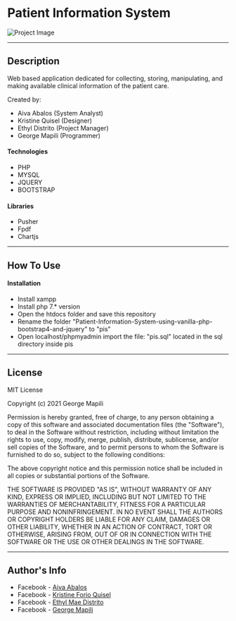 # Patient Information System

![Project Image](https://drive.google.com/file/d/1lpAzq6rTus3a86Qd9lUQz98D4CQfdp_o/view?usp=sharing)

---

## Description

Web based application dedicated for collecting, storing, manipulating, and making available clinical information of the patient care.

Created by:

- Aiva Abalos (System Analyst)
- Kristine Quisel (Designer)
- Ethyl Distrito (Project Manager)
- George Mapili (Programmer)

#### Technologies

- PHP
- MYSQL
- JQUERY
- BOOTSTRAP

#### Libraries

- Pusher
- Fpdf
- Chartjs

---

## How To Use

#### Installation

- Install xampp
- Install php 7.\* version
- Open the htdocs folder and save this repository
- Rename the folder "Patient-Information-System-using-vanilla-php-bootstrap4-and-jquery" to "pis"
- Open localhost/phpmyadmin import the file: "pis.sql" located in the sql directory inside pis

<!-- #### Testing

- You can access the website here https://sumc-doctors-clinic.000webhostapp.com -->

---

## License

MIT License

Copyright (c) 2021 George Mapili

Permission is hereby granted, free of charge, to any person obtaining a copy
of this software and associated documentation files (the "Software"), to deal
in the Software without restriction, including without limitation the rights
to use, copy, modify, merge, publish, distribute, sublicense, and/or sell
copies of the Software, and to permit persons to whom the Software is
furnished to do so, subject to the following conditions:

The above copyright notice and this permission notice shall be included in all
copies or substantial portions of the Software.

THE SOFTWARE IS PROVIDED "AS IS", WITHOUT WARRANTY OF ANY KIND, EXPRESS OR
IMPLIED, INCLUDING BUT NOT LIMITED TO THE WARRANTIES OF MERCHANTABILITY,
FITNESS FOR A PARTICULAR PURPOSE AND NONINFRINGEMENT. IN NO EVENT SHALL THE
AUTHORS OR COPYRIGHT HOLDERS BE LIABLE FOR ANY CLAIM, DAMAGES OR OTHER
LIABILITY, WHETHER IN AN ACTION OF CONTRACT, TORT OR OTHERWISE, ARISING FROM,
OUT OF OR IN CONNECTION WITH THE SOFTWARE OR THE USE OR OTHER DEALINGS IN THE
SOFTWARE.

---

## Author's Info

- Facebook - [Aiva Abalos](https://www.facebook.com/aiva.abalos.1)
- Facebook - [Kristine Forio Quisel](https://www.facebook.com/kristine.quisel.1)
- Facebook - [Ethyl Mae Distrito](https://www.facebook.com/ethylmae.distrito)
- Facebook - [George Mapili](https://www.facebook.com/geo.malik.75839/)
